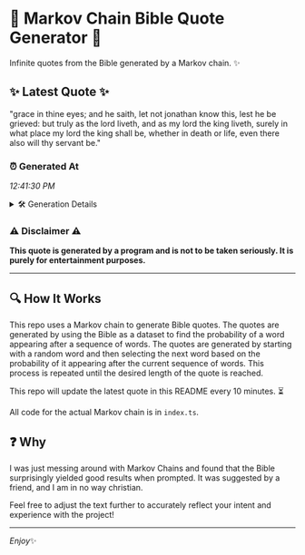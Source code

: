 # 📖 Markov Chain Bible Quote Generator 📖

Infinite quotes from the Bible generated by a Markov chain. ✨

## ✨ Latest Quote ✨
"grace in thine eyes; and he saith, let not jonathan know this, lest he be grieved: but truly as the lord liveth, and as my lord the king liveth, surely in what place my lord the king shall be, whether in death or life, even there also will thy servant be."

### ⏰ Generated At
*12:41:30 PM*

<details>
    <summary>🛠️ Generation Details</summary>
    <p>
        <strong>🌱 Seed:</strong> grace<br>
        <strong>🔄 Iterations:</strong> 50<br>
        <strong>📜 Context History:</strong><br>[ grace ]: in<br>[ grace, in ]: thine<br>[ grace, in, thine ]: eyes;<br>[ grace, in, thine, eyes; ]: and<br>[ grace, in, thine, eyes;, and ]: he<br>[ grace, in, thine, eyes;, and, he ]: saith,<br>[ in, thine, eyes;, and, he, saith, ]: let<br>[ thine, eyes;, and, he, saith,, let ]: not<br>[ eyes;, and, he, saith,, let, not ]: jonathan<br>[ and, he, saith,, let, not, jonathan ]: know<br>[ he, saith,, let, not, jonathan, know ]: this,<br>[ saith,, let, not, jonathan, know, this, ]: lest<br>[ let, not, jonathan, know, this,, lest ]: he<br>[ not, jonathan, know, this,, lest, he ]: be<br>[ jonathan, know, this,, lest, he, be ]: grieved:<br>[ know, this,, lest, he, be, grieved: ]: but<br>[ this,, lest, he, be, grieved:, but ]: truly<br>[ lest, he, be, grieved:, but, truly ]: as<br>[ he, be, grieved:, but, truly, as ]: the<br>[ be, grieved:, but, truly, as, the ]: lord<br>[ grieved:, but, truly, as, the, lord ]: liveth,<br>[ but, truly, as, the, lord, liveth, ]: and<br>[ truly, as, the, lord, liveth,, and ]: as<br>[ as, the, lord, liveth,, and, as ]: my<br>[ the, lord, liveth,, and, as, my ]: lord<br>[ lord, liveth,, and, as, my, lord ]: the<br>[ liveth,, and, as, my, lord, the ]: king<br>[ and, as, my, lord, the, king ]: liveth,<br>[ as, my, lord, the, king, liveth, ]: surely<br>[ my, lord, the, king, liveth,, surely ]: in<br>[ lord, the, king, liveth,, surely, in ]: what<br>[ the, king, liveth,, surely, in, what ]: place<br>[ king, liveth,, surely, in, what, place ]: my<br>[ liveth,, surely, in, what, place, my ]: lord<br>[ surely, in, what, place, my, lord ]: the<br>[ in, what, place, my, lord, the ]: king<br>[ what, place, my, lord, the, king ]: shall<br>[ place, my, lord, the, king, shall ]: be,<br>[ my, lord, the, king, shall, be, ]: whether<br>[ lord, the, king, shall, be,, whether ]: in<br>[ the, king, shall, be,, whether, in ]: death<br>[ king, shall, be,, whether, in, death ]: or<br>[ shall, be,, whether, in, death, or ]: life,<br>[ be,, whether, in, death, or, life, ]: even<br>[ whether, in, death, or, life,, even ]: there<br>[ in, death, or, life,, even, there ]: also<br>[ death, or, life,, even, there, also ]: will<br>[ or, life,, even, there, also, will ]: thy<br>[ life,, even, there, also, will, thy ]: servant<br>[ even, there, also, will, thy, servant ]: be.<br>
    </p>
</details>

### ⚠️ Disclaimer ⚠️
**This quote is generated by a program and is not to be taken seriously. It is purely for entertainment purposes.**

---

## 🔍 How It Works

This repo uses a Markov chain to generate Bible quotes. The quotes are generated by using the Bible as a dataset to find the probability of a word appearing after a sequence of words. The quotes are generated by starting with a random word and then selecting the next word based on the probability of it appearing after the current sequence of words. This process is repeated until the desired length of the quote is reached.

This repo will update the latest quote in this README every 10 minutes. ⏳

All code for the actual Markov chain is in `index.ts`.

## ❓ Why

I was just messing around with Markov Chains and found that the Bible surprisingly yielded good results when prompted. 
It was suggested by a friend, and I am in no way christian.

Feel free to adjust the text further to accurately reflect your intent and experience with the project!

---

*Enjoy*✨
